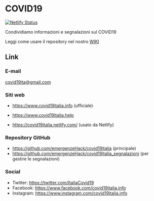 # COVID19

[![Netlify Status](https://api.netlify.com/api/v1/badges/9dbe1130-4a12-4756-bf22-11d067ee8874/deploy-status)](https://app.netlify.com/sites/zealous-bassi-0a75fd/deploys)

Condividiamo informazioni e segnalazioni sul COVID19

Leggi come usare il repository nel nostro [WIKI](https://github.com/emergenzeHack/covid19italia/wiki)

## Link

### E-mail

[covid19ita@gmail.com](mailto:covid19ita@gmail.com)

### Siti web

- https://www.covid19italia.info (ufficiale)
- https://www.covid19italia.help

- https://covid19italia.netlify.com/ (usato da Netlify)

### Repository GitHub

- https://github.com/emergenzeHack/covid19italia (principale)
- https://github.com/emergenzeHack/covid19italia_segnalazioni (per gestire le segnalazioni)

### Social

- Twitter: https://twitter.com/ItaliaCovid19
- Facebook: https://www.facebook.com/covid19italia.info
- Instagram: https://www.instagram.com/covid19italia.info